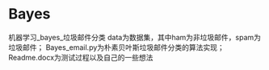 # Bayes
机器学习_bayes_垃圾邮件分类
data为数据集，其中ham为非垃圾邮件，spam为垃圾邮件；
Bayes_email.py为朴素贝叶斯垃圾邮件分类的算法实现；
Readme.docx为测试过程以及自己的一些想法
